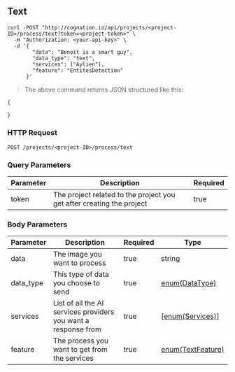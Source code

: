 ## Text

```shell
curl -POST "http://cognation.io/api/projects/<project-ID>/process/text?token=<project-token>" \
  -H "Authorization: <your-api-key>" \
  -d '{
        "data": "Benoit is a smart guy",
        "data_type": "text",
        "services": ["Aylien"],
        "feature": "EntitesDetection"
      }'
```

> The above command returns JSON structured like this:

```json
{

}
```

### HTTP Request

`POST /projects/<project-ID>/process/text`


### Query Parameters

Parameter | Description | Required  
--------- | ----------- |-----------
token | The project related to the project you get after creating the project | true


### Body Parameters

Parameter | Description | Required  | Type
--------- | ----------- |-----------|-----------
data | The image you want to process| true | string
data_type | This type of data you choose to send | true | [enum(DataType)](#data-types)
services | List of all the AI services providers you want a response from | true | [[enum(Services)](#services)]
feature | The process you want to get from the services | true | [enum(TextFeature)](#features)
